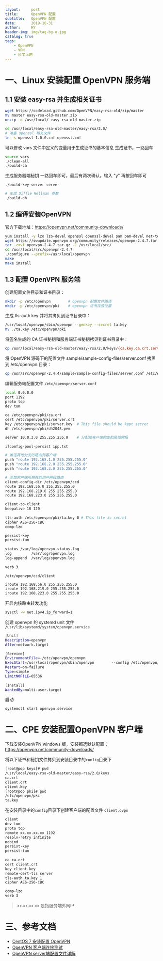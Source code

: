 ```yaml
---
layout:     post
title:      OpenVPN 配置
subtitle:   OpenVPN 配置
date:       2019-10-31
author:     HY
header-img: img/tag-bg-o.jpg
catalog: true
tags:
    - OpenVPN
    - VPN
    - 科学上网
---
```

# 一、Linux 安装配置 OpenVPN 服务端

## 1.1 安装 easy-rsa 并生成相关证书
```bash
wget https://codeload.github.com/OpenVPN/easy-rsa-old/zip/master
mv master easy-rsa-old-master.zip
unzip -d /usr/local/ easy-rsa-old-master.zip

cd /usr/local/easy-rsa-old-master/easy-rsa/2.0/
# 准备 openssl 相关文件
ln -s openssl-1.0.0.cnf openssl.cnf
```
可以修改 vars 文件中定义的变量用于生成证书的基本信息
生成证书，一路回车
```bash
source vars
./clean-all
./build-ca
```
生成服务器端秘钥 一路回车即可，最后有两次确认，输入 "y" 再按回车即可
```bash
./build-key-server server

# 生成 Diffie Hellman 参数
./build-dh
```

## 1.2 编译安装OpenVPN

官方下载地址：https://openvpn.net/community-downloads/
```bash
yum install -y lzo lzo-devel openssl openssl-devel pam pam-devel net-tools git lz4-devel
wget https://swupdate.openvpn.org/community/releases/openvpn-2.4.7.tar.gz
tar -zxvf openvpn-2.4.7.tar.gz -C /usr/local/src/
cd /usr/local/src/openvpn-2.4.7
./configure --prefix=/usr/local/openvpn
make
make install
```
## 1.3 配置 OpenVPN 服务端
创建配置文件目录和证书目录：
```bash
mkdir -p /etc/openvpn        # openvpn 配置文件路径
mkdir -p /etc/openvpn/pki    # openvpn 证书存放位置
```
生成 tls-auth key 并将其拷贝到证书目录中：
```bash
/usr/local/openvpn/sbin/openvpn --genkey --secret ta.key
mv ./ta.key /etc/openvpn/pki
```
将签名生成的 CA 证书秘钥和服务端证书秘钥拷贝到证书目录中：
```bash
cp /usr/local/easy-rsa-old-master/easy-rsa/2.0/keys/{ca.key,ca.crt,server.crt,server.key,dh2048.pem} /etc/openvpn/pki/
```
将 OpenVPN 源码下的配置文件 sample/sample-config-files/server.conf 拷贝到 /etc/openvpn 目录：
```bash
cp /usr/src/openvpn-2.4.4/sample/sample-config-files/server.conf /etc/openvpn/
```
编辑服务端配置文件 `/etc/openvpn/server.conf`
```bash
local 0.0.0.0
port 1192
proto tcp
dev tun
  
ca /etc/openvpn/pki/ca.crt
cert /etc/openvpn/pki/server.crt
key /etc/openvpn/pki/server.key  # This file should be kept secret
dh /etc/openvpn/pki/dh2048.pem

server 10.0.3.0 255.255.255.0    # 分配给客户端的虚拟局域网段
  
ifconfig-pool-persist ipp.txt

# 推送其他分支的路由到客户端
push "route 192.168.1.0 255.255.255.0"
push "route 192.168.2.0 255.255.255.0"
push "route 192.168.3.0 255.255.255.0"

# 添加客户端所拥有的用户网段路由  
client-config-dir /etc/openvpn/ccd
route 192.168.56.0 255.255.255.0
route 192.168.219.0 255.255.255.0
route 192.168.223.0 255.255.255.0

client-to-client
keepalive 10 120
  
tls-auth /etc/openvpn/pki/ta.key 0 # This file is secret
cipher AES-256-CBC
comp-lzo

persist-key
persist-tun
  
status /var/log/openvpn-status.log
log         /var/log/openvpn.log
log-append  /var/log/openvpn.log
  
verb 3
```
`/etc/openvpn/ccd/client`
```bash
iroute 192.168.56.0 255.255.255.0
iroute 192.168.219.0 255.255.255.0
iroute 192.168.223.0 255.255.255.0
```

开启内核路由转发功能
```bash
sysctl -w net.ipv4.ip_forward=1
```
创建 openvpn 的 systemd unit 文件 `/usr/lib/systemd/system/openvpn.service`
```bash
[Unit]
Description=openvpn
After=network.target
  
[Service]
EnvironmentFile=-/etc/openvpn/openvpn
ExecStart=/usr/local/openvpn/sbin/openvpn        --config /etc/openvpn/server.conf
Restart=on-failure
Type=simple
LimitNOFILE=65536
  
[Install]
WantedBy=multi-user.target
```
启动
```bash
systemctl start openvpn.service
```

# 二、CPE 安装配置OpenVPN 客户端
下载安装OpenVPN windows 版，安装都选默认配置：
https://openvpn.net/community-downloads/

将以下证书和秘钥文件拷贝到安装目录中的` config `目录下
```bash
[root@pop keys]# pwd
/usr/local/easy-rsa-old-master/easy-rsa/2.0/keys
ca.crt
client.crt
client.key
[root@pop pki]# pwd
/etc/openvpn/pki
ta.key
```

在安装目录中的` config `目录下创建客户端的配置文件 `client.ovpn`
```bash
client
dev tun
proto tcp
remote xx.xx.xx.xx 1192
resolv-retry infinite
nobind
persist-key
persist-tun
  
ca ca.crt
cert client.crt
key client.key
remote-cert-tls server
tls-auth ta.key 1
cipher AES-256-CBC

comp-lzo
verb 3
```
> xx.xx.xx.xx 是指服务端外网IP

# 三、参考文档
- [CentOS 7 安装配置 OpenVPN](https://yeaheo.com/post/openvpn-installation/) 
- [OpenVPN 客户端连接测试](https://yeaheo.com/post/openvpn-client-test/) 
- [OpenVPN server端配置文件详解](http://www.voidcn.com/article/p-wjutmrmk-bms.html) 
